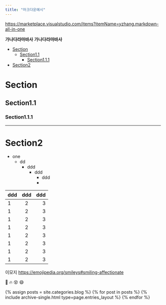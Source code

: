 ```yaml
---
title: "마크다운예시"
---
```

https://marketplace.visualstudio.com/items?itemName=yzhang.markdown-all-in-one

**가나다라마바사**
**가나다라마바사**

- [Section](#section)
  - [Section1.1](#section11)
    - [Section1.1.1](#section111)
- [Section2](#section2)


# Section
## Section1.1
### Section1.1.1
---
# Section2


- one
  - dd
    - ddd
      - ddd
        - ddd
        - 


| ddd  |  ddd  |  ddd |
| :--- | :---: | ---: |
| 1    |   2   |    3 |
| 1    |   2   |    3 |
| 1    |   2   |    3 |
| 1    |   2   |    3 |
| 1    |   2   |    3 |
| 1    |   2   |    3 |
| 1    |   2   |    3 |
| 1    |   2   |    3 |


이모지
https://emojipedia.org/smileys#smiling-affectionate

🚀
🔥
😵
😄

{% assign posts = site.categories.blog %}
{% for post in posts %} {% include archive-single.html type=page.entries_layout %} {% endfor %}